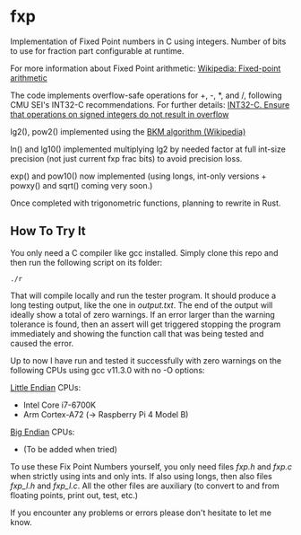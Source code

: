 # fxp
Implementation of Fixed Point numbers in C using integers. Number of bits
to use for fraction part configurable at runtime.

For more information about Fixed Point arithmetic:
[Wikipedia: Fixed-point arithmetic](https://en.wikipedia.org/wiki/Fixed-point_arithmetic)

The code implements overflow-safe operations for +, -, *, and /,
following CMU SEI's INT32-C recommendations. For further details:
[INT32-C. Ensure that operations on signed integers do not result in overflow](https://wiki.sei.cmu.edu/confluence/display/c/INT32-C.+Ensure+that+operations+on+signed+integers+do+not+result+in+overflow)

lg2(), pow2() implemented using the [BKM algorithm (Wikipedia)](https://en.wikipedia.org/wiki/BKM_algorithm)

ln() and lg10() implemented multiplying lg2 by needed factor at full 
int-size precision (not just current fxp frac bits) to avoid precision loss.

exp() and pow10() now implemented (using longs, int-only versions + powxy() and sqrt() coming very soon.)

Once completed with trigonometric functions, planning to rewrite in Rust.

## How To Try It
You only need a C compiler like gcc installed.
Simply clone this repo and then run the following script on its folder:

    ./r

That will compile locally and run the tester program.
It should produce a long testing output, like the one in *output.txt*.
The end of the output will ideally show a total of zero warnings.
If an error larger than the warning tolerance is found, then an assert 
will get triggered stopping the program immediately and showing the
function call that was being tested and caused the error.

Up to now I have run and tested it successfully with zero warnings on the following CPUs using gcc v11.3.0 with no -O options:

[Little Endian](https://en.wikipedia.org/wiki/Endianness) CPUs:
- Intel Core i7-6700K
- Arm Cortex-A72 (-> Raspberry Pi 4 Model B)

[Big Endian](https://en.wikipedia.org/wiki/Endianness) CPUs:
- (To be added when tried)

To use these Fix Point Numbers yourself, you only need files *fxp.h* and *fxp.c* when strictly
using ints and only ints. If also using longs, then also files *fxp_l.h* and *fxp_l.c*. All the other files
are auxiliary (to convert to and from floating points, print out, test, etc.)

If you encounter any problems or errors please don't hesitate to let me know.
